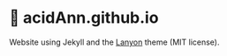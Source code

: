 # :lemon: acidAnn.github.io

Website using Jekyll and the [Lanyon](https://github.com/poole/lanyon) theme (MIT license).
